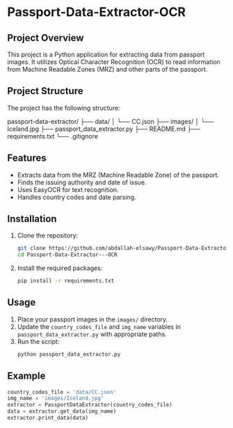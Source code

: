 # Passport-Data-Extractor-OCR
## Project Overview

This project is a Python application for extracting data from passport images. It utilizes Optical Character Recognition (OCR) to read information from Machine Readable Zones (MRZ) and other parts of the passport.

## Project Structure

The project has the following structure:

passport-data-extractor/
├── data/
│ └── CC.json
├── images/
│ └── Iceland.jpg
├── passport_data_extractor.py
├── README.md
├── requirements.txt
└── .gitignore

## Features
- Extracts data from the MRZ (Machine Readable Zone) of the passport.
- Finds the issuing authority and date of issue.
- Uses EasyOCR for text recognition.
- Handles country codes and date parsing.

## Installation
1. Clone the repository:
    ```bash
    git clone https://github.com/abdallah-elsawy/Passport-Data-Extractor---OCR
    cd Passport-Data-Extractor---OCR
    ```

2. Install the required packages:
    ```bash
    pip install -r requirements.txt
    ```

## Usage
1. Place your passport images in the `images/` directory.
2. Update the `country_codes_file` and `img_name` variables in `passport_data_extractor.py` with appropriate paths.
3. Run the script:
    ```bash
    python passport_data_extractor.py
    ```

## Example
```python
country_codes_file = 'data/CC.json'
img_name = 'images/Iceland.jpg'
extractor = PassportDataExtractor(country_codes_file)
data = extractor.get_data(img_name)
extractor.print_data(data)

